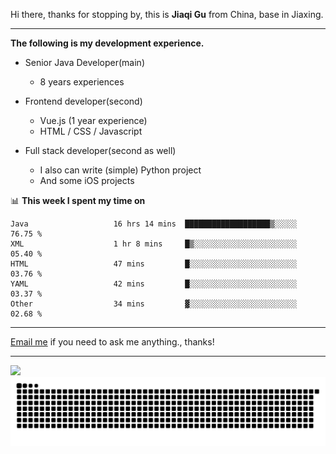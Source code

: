 Hi there, thanks for stopping by, this is **Jiaqi Gu** from China, base in Jiaxing.

---

**The following is my development experience.**

- Senior Java Developer(main)
  - 8 years experiences

- Frontend developer(second)
  - Vue.js (1 year experience)
  - HTML / CSS / Javascript
  
- Full stack developer(second as well)
  - I also can write (simple) Python project
  - And some iOS projects

📊 **This week I spent my time on**
<!--START_SECTION:waka-->

```text
Java                   16 hrs 14 mins  ███████████████████▒░░░░░   76.75 %
XML                    1 hr 8 mins     █▒░░░░░░░░░░░░░░░░░░░░░░░   05.40 %
HTML                   47 mins         █░░░░░░░░░░░░░░░░░░░░░░░░   03.76 %
YAML                   42 mins         █░░░░░░░░░░░░░░░░░░░░░░░░   03.37 %
Other                  34 mins         ▓░░░░░░░░░░░░░░░░░░░░░░░░   02.68 %
```

<!--END_SECTION:waka-->

---

[Email me](mailto:htk2klwgr@mozmail.com?subject=Hiring_from_GitHub) if you need to ask me anything., thanks!

---

![]( https://visitor-badge.glitch.me/badge?page_id=githubgujiaqi)
![]( https://github.com/droid-Q/droid-Q/raw/output/github-contribution-grid-snake.svg#gh-dark-mode-only)
